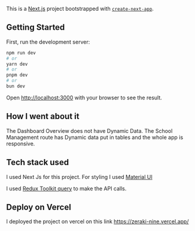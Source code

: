 This is a [Next.js](https://nextjs.org/) project bootstrapped with [`create-next-app`](https://github.com/vercel/next.js/tree/canary/packages/create-next-app).

## Getting Started

First, run the development server:

```bash
npm run dev
# or
yarn dev
# or
pnpm dev
# or
bun dev
```

Open [http://localhost:3000](http://localhost:3000) with your browser to see the result.

## How I went about it

The Dashboard Overview does not have Dynamic Data.
The School Management route has Dynamic data put in tables and the whole app is responsive.

## Tech stack used

I used Next Js for this project. For styling I used [Material UI](https://mui.com/material-ui/getting-started/)

I used [Redux Toolkit query](https://redux-toolkit.js.org/rtk-query/overview) to make the API calls.

## Deploy on Vercel

I deployed the project on vercel on this link https://zeraki-nine.vercel.app/
